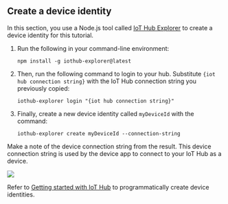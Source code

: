## Create a device identity
In this section, you use a Node.js tool called [IoT Hub Explorer][iot-hub-explorer] to create a device identity for this tutorial.

1. Run the following in your command-line environment:
   
    ```
    npm install -g iothub-explorer@latest
    ```
2. Then, run the following command to login to your hub. Substitute `{iot hub connection string}` with the IoT Hub connection string you previously copied:

    ```
    iothub-explorer login "{iot hub connection string}"
    ```
3. Finally, create a new device identity called `myDeviceId` with the command:
   
    ```
    iothub-explorer create myDeviceId --connection-string
    ```

Make a note of the device connection string from the result. This device connection string is used by the device app to connect to your IoT Hub as a device.

![][img-identity]

Refer to [Getting started with IoT Hub][lnk-getstarted] to programmatically create device identities.

<!-- images and links -->
[img-identity]: ./media/iot-hub-get-started-create-device-identity/devidentity.png

[iot-hub-explorer]: https://github.com/Azure/iothub-explorer/blob/master/readme.md

[lnk-getstarted]: ../articles/iot-hub/iot-hub-csharp-csharp-getstarted.md